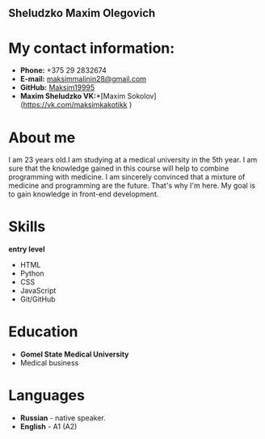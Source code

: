 ## Sheludzko Maxim Olegovich

# My contact information:

- **Phone:** +375 29 2832674
- **E-mail:** [maksimmalinin28@gmail.com ](https://mail.google.com/mail/u/0/?pli=1#inbox )
- **GitHub:** [Maksim19995](https://github.com/Maksim19995 )
- **Maxim Sheludzko VK:***[Maxim Sokolov] (https://vk.com/maksimkakotikk )

# About me

I am 23 years old.I am studying at a medical university in the 5th year. I am sure that the knowledge gained in this course will help to combine programming with medicine. I am sincerely convinced that a mixture of medicine and programming are the future. That's why I'm here. My goal is to gain knowledge in front-end development.


# Skills
**entry level**
- HTML
- Python
- CSS
- JavaScript
- Git/GitHub



# Education

- **Gomel State Medical University**
- Medical business

# Languages

- **Russian** - native speaker.
- **English** - A1 (A2)
